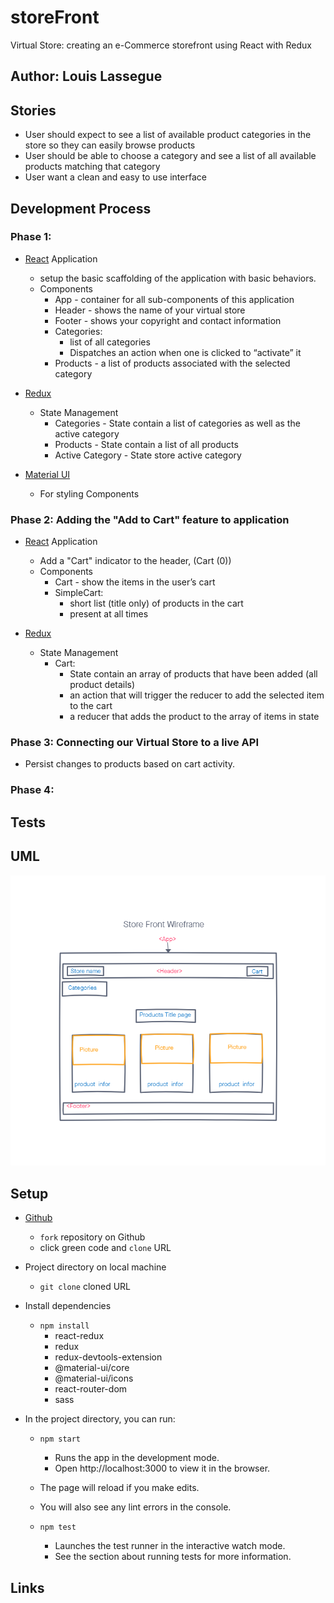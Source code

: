 # storeFront
Virtual Store: creating an e-Commerce storefront using React with Redux

## Author: Louis Lassegue

## Stories
- User should expect to see a list of available product categories in the store so they can easily browse products
- User should be able to choose a category and see a list of all available products matching that category
- User want a clean and easy to use interface

## Development Process

### Phase 1: 
- [React](https://reactjs.org/) Application
  - setup the basic scaffolding of the application with basic behaviors.
  - Components
    - App - container for all sub-components of this application
    - Header - shows the name of your virtual store
    - Footer - shows your copyright and contact information
    - Categories:
      - list of all categories
      - Dispatches an action when one is clicked to “activate” it
    - Products - a list of products associated with the selected category

- [Redux](https://redux.js.org/)
  - State Management
    - Categories - State contain a list of categories as well as the active category
    - Products - State contain a list of all products
    - Active Category - State store active category

- [Material UI](https://material-ui.com/) 
  - For styling Components

### Phase 2: Adding the "Add to Cart" feature to application
- [React](https://reactjs.org/) Application
  - Add a "Cart" indicator to the header, (Cart (0))
  - Components
    - Cart - show the items in the user’s cart
    - SimpleCart:
      - short list (title only) of products in the cart
      - present at all times
      
- [Redux](https://redux.js.org/)
  - State Management
    - Cart:
      - State contain an array of products that have been added (all product details)
      - an action that will trigger the reducer to add the selected item to the cart
      - a reducer that adds the product to the array of items in state

### Phase 3:  Connecting our Virtual Store to a live API
- Persist changes to products based on cart activity.

### Phase 4: 

## Tests

## UML
![Wireframe of Store front](./src/assets/wireframe.png)

## Setup
- [Github](https://github.com/mrloulass/storefront)
  - `fork` repository on Github
  - click green code and `clone` URL

- Project directory on local machine 
  - `git clone` cloned URL

- Install dependencies 
  - `npm install`
    - react-redux
    - redux
    - redux-devtools-extension
    - @material-ui/core
    - @material-ui/icons
    - react-router-dom
    - sass

- In the project directory, you can run:
  - `npm start`
    - Runs the app in the development mode.
    - Open http://localhost:3000 to view it in the browser.

  - The page will reload if you make edits.
  - You will also see any lint errors in the console.

  - `npm test`
    - Launches the test runner in the interactive watch mode.
    - See the section about running tests for more information.

## Links


